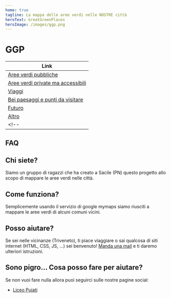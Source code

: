 ```yaml
---
home: true
tagline: La mappa delle aree verdi nelle NOSTRE città
heroText: GreatGreenPlaces
heroImage: /images/ggp.png
---
```


# GGP

| Link |
|------|
| [Aree verdi pubbliche](2.md) |
| [Aree verdi private ma accessibili](5.md) |
| [Viaggi](6.md) |
| [Bei paesaggi e punti da visitare](7.md) |
| [Futuro](8.md) |
| [Altro](9.md) |
<!--| [La mappa](https://www.google.com/maps/d/viewer?mid=1Sl5-ozIkkTOspI-ebujvC-pZrgghoUNs)|-->

## FAQ

## Chi siete?

Siamo un gruppo di ragazzi che ha creato a Sacile (PN) questo progetto allo scopo di mappare le aree verdi nelle città.

## Come funziona?

Semplicemente usando il servizio di google mymaps siamo riusciti a mappare le aree verdi di alcuni comuni vicini.

## Posso aiutare?

Se sei nelle vicinanze (Triveneto), ti piace viaggiare o sai qualcosa di siti internet (HTML, CSS, JS, ...) sei benvenuto! [Manda una mail](mailto:greatgreenplaces@gmail.com) e ti daremo ulteriori istruzioni.

## Sono pigro... Cosa posso fare per aiutare?

Se non vuoi fare nulla allora puoi seguirci sulle nostre pagine social:

<!--* [Google Maps](https://www.google.com/maps/d/u/0/viewer?mid=1Sl5-ozIkkTOspI-ebujvC-pZrgghoUNs)-->
* [Liceo Pujati](https://liceipujati.edu.it)
